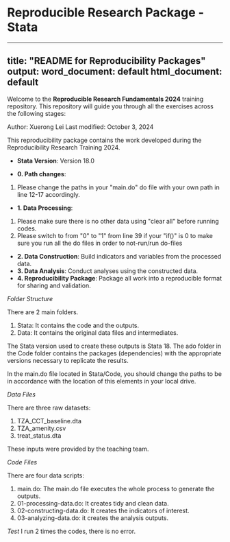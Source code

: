 # Reproducible Research Package - Stata

---
title: "README for Reproducibility Packages"
output:
  word_document: default
  html_document: default
---

Welcome to the **Reproducible Research Fundamentals 2024** training repository. This repository will guide you through all the exercises across the following stages:

Author: Xuerong Lei
Last modified: October 3, 2024

This reproducibility package contains the work developed during the Reproducibility Research Training 2024.

- **Stata Version**: Version 18.0

- **0. Path changes**: 
1. Please change the paths in your "main.do" do file with your own path in line 12-17 accordingly.

- **1. Data Processing**: 
1. Please make sure there is no other data using "clear all" before running codes. 
2. Please switch to from "0" to "1" from line 39 if your "if()" is 0 to make sure you run all the do files in order to not-run/run do-files 

- **2. Data Construction**: Build indicators and variables from the processed data.
- **3. Data Analysis**: Conduct analyses using the constructed data.
- **4. Reproducibility Package**: Package all work into a reproducible format for sharing and validation.



*Folder Structure*

There are 2 main folders.

1. Stata: It contains the code and the outputs.
2. Data: It contains the original data files and intermediates.

The Stata version used to create these outputs is Stata 18. The ado folder in the Code folder contains the packages (dependencies) with the appropriate versions necessary to replicate the results.

In the main.do file located in Stata/Code, you should change the paths to be in accordance with the location of this elements in your local drive.

*Data Files*

There are three raw datasets:

1. TZA_CCT_baseline.dta
2. TZA_amenity.csv
3. treat_status.dta

These inputs were provided by the teaching team.

*Code Files*

There are four data scripts:

1. main.do: The main.do file executes the whole process to generate the outputs.
2. 01-processing-data.do: It creates tidy and clean data.
3. 02-constructing-data.do: It creates the indicators of interest.
3. 03-analyzing-data.do: it creates the analysis outputs.

*Test*
I run 2 times the codes, there is no error.
